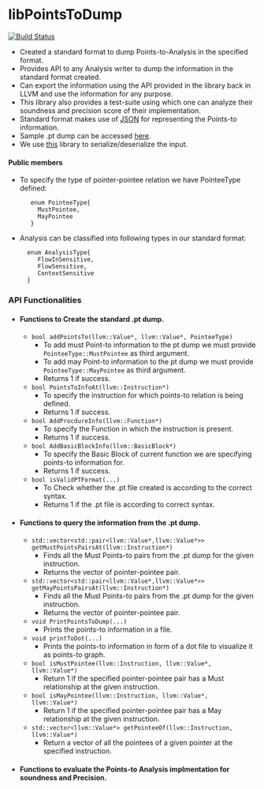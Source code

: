 # libPointsToDump
[![Build Status](https://travis-ci.com/mehul11jain/libPointsToDump.svg?token=uaLKCyzaK4p9XPrt7zpP&branch=main)](https://travis-ci.com/mehul11jain/libPointsToDump)
- Created a standard format to dump Points-to-Analysis in the specified format.
- Provides API to any Analysis writer to dump the information in the standard format created.
- Can export the information using the API provided in the library back in LLVM and use the information for any purpose.
- This library also provides a test-suite using which one can analyze their soundness and precision score of their implementation.
- Standard format makes use of [JSON](https://www.json.org/json-en.html) for representing the Points-to information.
- Sample .pt dump can be accessed [here](./sample.pt.json).
- We use [this](https://github.com/nlohmann/json) library to serialize/deserialize the input.

#### Public members

- To specify the type of pointer-pointee relation we have PointeeType defined:
   ```
      enum PointeeType{
        MustPointee,
        MayPointee
      } 
    ```
- Analysis can be classified into following types in our standard format:
  ```
    enum AnalysisType{
       FlowInSensitive,
       FlowSensitive,
       ContextSensitive
    }
  ```
  
### API Functionalities
* #### Functions to Create the standard .pt dump.
     - `bool addPointsTo(llvm::Value*, llvm::Value*, PointeeType)`
        - To add must Point-to information to the pt dump we must provide `PointeeType::MustPointee` as third argument.
        - To add may Point-to information to the pt dump we must provide `PointeeType::MayPointee` as third argument.
        - Returns 1 if success.     
     - `bool PointsToInfoAt(llvm::Instruction*)`
       - To specify the instruction for which points-to relation is being defined. 
       - Returns 1 if success.
     - `bool AddProcdureInfo(llvm::Function*)`
       - To specify the Function in which the instruction is present. 
       - Returns 1 if success.
     - `bool AddBasicBlockInfo(llvm::BasicBlock*)`
       - To specify the Basic Block of current function we are specifying points-to information for. 
       - Returns 1 if success.
     - `bool isValidPTFormat(...)`
       - To Check whether the .pt file created is according to the correct syntax.
       - Returns 1 if the .pt file is according to correct syntax.

- #### Functions to query the information from the .pt dump.
     - `std::vector<std::pair<llvm::Value*,llvm::Value*>> getMustPointsPairsAt(llvm::Instruction*)`
       - Finds all the Must Points-to pairs from the .pt dump for the given instruction.
       - Returns the vector of pointer-pointee pair.
     - `std::vector<std::pair<llvm::Value*,llvm::Value*>> getMayPointsPairsAt(llvm::Instruction*)`
       - Finds all the Must Points-to pairs from the .pt dump for the given instruction.
       - Returns the vector of pointer-pointee pair.
     - `void PrintPointsToDump(...)`
       - Prints the points-to information in a file.
     - `void printToDot(...)`
       - Prints the points-to information in form of a dot file to visualize it as points-to graph.
     - `bool isMustPointee(llvm::Instruction, llvm::Value*, llvm::Value*)`
       - Return 1 if the specified pointer-pointee pair has a Must relationship at the given instruction.
     - `bool isMayPointee(llvm::Instruction, llvm::Value*, llvm::Value*)`
       - Return 1 if the specified pointer-pointee pair has a May relationship at the given instruction. 
     - `std::vector<llvm::Value*> getPointeeOf(llvm::Instruction, llvm::Value*)`
       - Return a vector of all the pointees of a given pointer at the specified instruction.
    
- #### Functions to evaluate the Points-to Analysis implmentation for soundness and Precision.
